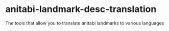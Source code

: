 # anitabi-landmark-desc-translation
The tools that allow you to translate anitabi landmarks to various languages
